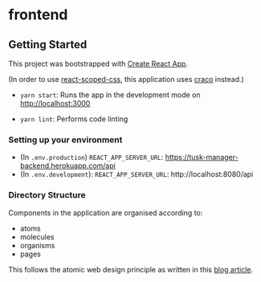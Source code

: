 # frontend

## Getting Started

This project was bootstrapped with [Create React App](https://github.com/facebook/create-react-app).

(In order to use [react-scoped-css](https://github.com/gaoxiaoliangz/react-scoped-css), this application uses [craco](https://github.com/gsoft-inc/craco) instead.)

- `yarn start`: Runs the app in the development mode on [http://localhost:3000](http://localhost:3000)

- `yarn lint`: Performs code linting

### Setting up your environment

- (In `.env.production`) `REACT_APP_SERVER_URL`: https://tusk-manager-backend.herokuapp.com/api
- (In `.env.development`): `REACT_APP_SERVER_URL`: http://localhost:8080/api

### Directory Structure

Components in the application are organised according to:

- atoms
- molecules
- organisms
- pages

This follows the atomic web design principle as written in this [blog article](https://bradfrost.com/blog/post/atomic-web-design/).
